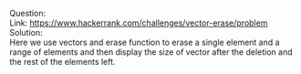 Question:
</br>
    Link: https://www.hackerrank.com/challenges/vector-erase/problem
    </br>
Solution:
</br>
    Here we use vectors and erase function to erase a single element and a range of elements and then display the size of vector after the deletion and the rest of the elements left. 